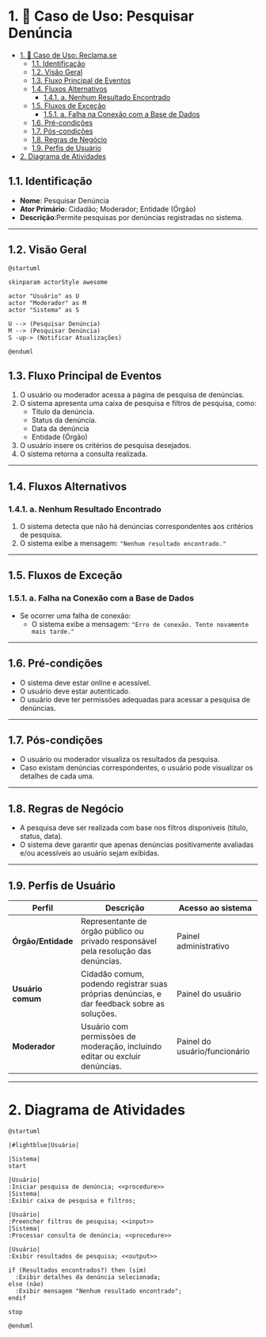 # 1. 🎯 Caso de Uso: Pesquisar Denúncia
- [1. 🎯 Caso de Uso: Reclama.se](#1--caso-de-uso-reclama.se)
	- [1.1. Identificação](#11-identificação)
	- [1.2. Visão Geral](#12-visão-geral)
	- [1.3. Fluxo Principal de Eventos](#13-fluxo-principal-de-eventos)
	- [1.4. Fluxos Alternativos](#14-fluxos-alternativos)
		- [1.4.1. a. Nenhum Resultado Encontrado](#141-a-nenhum-resultado-encontrado)
	- [1.5. Fluxos de Exceção](#15-fluxos-de-exceção)
		- [1.5.1. a. Falha na Conexão com a Base de Dados](#151-a-falha-na-conexão-com-a-base-de-dados)
	- [1.6. Pré-condições](#16-pré-condições)
	- [1.7. Pós-condições](#17-pós-condições)
	- [1.8. Regras de Negócio](#18-regras-de-negócio)
	- [1.9. Perfis de Usuário](#19-perfis-de-usuário)
- [2. Diagrama de Atividades](#2-diagrama-de-atividades)


## 1.1. Identificação
- **Nome**: Pesquisar Denúncia  
- **Ator Primário**: Cidadão; Moderador; Entidade (Órgão)
- **Descrição**:Permite pesquisas por denúncias registradas no sistema.
---


## 1.2. Visão Geral

```puml
@startuml

skinparam actorStyle awesome

actor "Usuário" as U
actor "Moderador" as M
actor "Sistema" as S

U --> (Pesquisar Denúncia)
M --> (Pesquisar Denúncia)
S -up-> (Notificar Atualizações)

@enduml
```

## 1.3. Fluxo Principal de Eventos
1. O usuário ou moderador acessa a página de pesquisa de denúncias.
2. O sistema apresenta uma caixa de pesquisa e filtros de pesquisa, como:
	- Título da denúncia.
	- Status da denúncia.
  	- Data da denúncia
	- Entidade (Órgão)
3. O usuário insere os critérios de pesquisa desejados.
4. O sistema retorna a consulta realizada. 
---

## 1.4. Fluxos Alternativos

### 1.4.1. a. Nenhum Resultado Encontrado
1. O sistema detecta que não há denúncias correspondentes aos critérios de pesquisa.
2. O sistema exibe a mensagem: `"Nenhum resultado encontrado."`

---

## 1.5. Fluxos de Exceção

### 1.5.1. a. Falha na Conexão com a Base de Dados
- Se ocorrer uma falha de conexão:
  - O sistema exibe a mensagem: `"Erro de conexão. Tente novamente mais tarde."`
    
---

## 1.6. Pré-condições
- O sistema deve estar online e acessível.
- O usuário deve estar autenticado.
- O usuário deve ter permissões adequadas para acessar a pesquisa de denúncias.

---

## 1.7. Pós-condições
- O usuário ou moderador visualiza os resultados da pesquisa.
- Caso existam denúncias correspondentes, o usuário pode visualizar os detalhes de cada uma.

---

## 1.8. Regras de Negócio
- A pesquisa deve ser realizada com base nos filtros disponíveis (título, status, data).
- O sistema deve garantir que apenas denúncias positivamente avaliadas e/ou acessíveis ao usuário sejam exibidas.
  
---

## 1.9. Perfis de Usuário
| Perfil             | Descrição                                                                                   | Acesso ao sistema             |
| ------------------ | ------------------------------------------------------------------------------------------- | ----------------------------- |
| **Órgão/Entidade** | Representante de órgão público ou privado responsável pela resolução das denúncias.         | Painel administrativo         |
| **Usuário comum**  | Cidadão comum, podendo registrar suas próprias denúncias, e dar feedback sobre as soluções. | Painel do usuário             |
| **Moderador**      | Usuário com permissões de moderação, incluindo editar ou excluir denúncias.                 | Painel do usuário/funcionário |

---

# 2. Diagrama de Atividades

```plantuml
@startuml

|#lightblue|Usuário|

|Sistema|
start

|Usuário|
:Iniciar pesquisa de denúncia; <<procedure>>
|Sistema|
:Exibir caixa de pesquisa e filtros;

|Usuário|
:Preencher filtros de pesquisa; <<input>>
|Sistema|
:Processar consulta de denúncia; <<procedure>>

|Usuário|
:Exibir resultados de pesquisa; <<output>>

if (Resultados encontrados?) then (sim)
  :Exibir detalhes da denúncia selecionada;
else (não)
  :Exibir mensagem "Nenhum resultado encontrado";
endif

stop

@enduml
```
